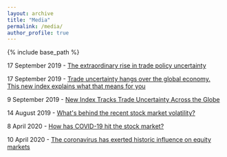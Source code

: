 ```yaml
---
layout: archive
title: "Media"
permalink: /media/
author_profile: true
---
```


{% include base_path %}

17 September 2019 - <a href='https://voxeu.org/article/extraordinary-rise-trade-policy-uncertainty' target='_blank'>The extraordinary rise in trade policy uncertainty</a>

17 September 2019 - <a href='https://www.weforum.org/agenda/2019/09/new-index-tracks-trade-uncertainty-globe' target='_blank'>Trade uncertainty hangs over the global economy. This new index explains what that means for you</a>

9 September 2019 - <a href='https://blogs.imf.org/2019/09/09/new-index-tracks-trade-uncertainty-across-the-globe/' target='_blank'>New Index Tracks Trade Uncertainty Across the Globe</a>

14 August 2019 - <a href='https://www.pbs.org/newshour/show/whats-behind-the-recent-stock-market-volatility' target='_blank'>What's behind the recent stock market volatility?</a>

8 April 2020 - <a href='https://review.chicagobooth.edu/finance/2020/video/how-has-covid-19-hit-stock-market' target='_blank'>How has COVID-19 hit the stock market?</a>

10 April 2020 - <a href='https://review.chicagobooth.edu/finance/2020/article/coronavirus-has-exerted-historic-influence-equity-markets' target='_blank'>The coronavirus has exerted historic influence on equity markets</a>

